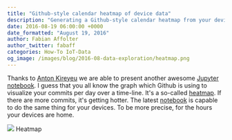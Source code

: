 ```yaml
---
title: "Github-style calendar heatmap of device data"
description: "Generating a Github-style calendar heatmap from your device data."
date: 2016-08-19 06:00:00 +0000
date_formatted: "August 19, 2016"
author: Fabian Affolter
author_twitter: fabaff
categories: How-To IoT-Data
og_image: /images/blog/2016-08-data-exploration/heatmap.png
---
```



Thanks to [Anton Kireyeu](https://github.com/kireyeu) we are able to present another awesome [Jupyter notebook]. I guess that you all know the graph which Github is using to visualize your commits per day over a time-line. It's a so-called [heatmap]. If there are more commits, it's getting hotter. The latest [notebook][nb-prev] is capable to do the same thing for your devices. To be more precise, for the hours your devices are home.

<p class='img'>
<img src='/images/blog/2016-08-data-exploration/heatmap.png'>
Heatmap
</p>

[heatmap]: https://en.wikipedia.org/wiki/Heat_map
[Jupyter notebook]: https://jupyter.org/
[nb-prev]: https://nbviewer.jupyter.org/github/home-assistant/home-assistant-notebooks/blob/master/other/DataExploration-2/DataExploration-2.ipynb
